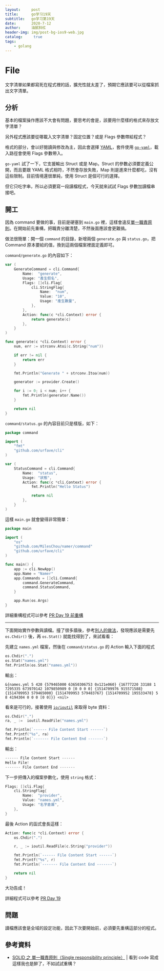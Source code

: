 ```yaml
---
layout:     post
title:      go学习19天
subtitle:   go学习第19天
date:       2020-7-12
author:     油腻斜杠
header-img: img/post-bg-ios9-web.jpg
catalog: 	 true
tags:
    - golang
---
```

# File

文字清單如果都寫死在程式裡的話，擴充性就太差了，預期它應該要可以從檔案抓出文字清單。

## 分析

基本的檔案操作應該不大會有問題，要思考的會是，該要用什麼樣的格式來存放文字清單？

另外程式應該要從哪載入文字清單？固定位置？或是 Flags 參數帶給程式？

格式的部分，會以好閱讀與修改為主，因此會選擇 [YAML](http://www.yaml.org/)，套件使用 [`go-yaml`](https://github.com/go-yaml/yaml)，載入路徑會使用 Flags 參數帶入。

`go-yaml` 試了一下，它支援輸出 Struct 或是 Map。Struct 的參數必須要定義公開，而且要跟 YAML 格式相符，不然會存放失敗，Map 則是進來什麼都吃，沒有這些限制。目前情境還很單純，使用 Struct 是個可行的選擇。

但它只吃字串，所以必須要寫一段讀檔程式，今天就來試試 Flags 參數加讀檔串接吧。

## 開工

因為 command 要做的事，目前是硬塞到 `main.go` 裡，這樣會違反[單一職責原則][Refactoring Day 7]。在開始前先重構，把職責分離清楚，不然後面應該會更難搞。

做法很簡單：開一個 `command` 的目錄，新增兩個 `generate.go` 與 `status.go`，把 Command 原本要給的值，換到這兩個檔案裡面定義即可。

`command/generate.go` 的內容如下：

```go
var (
	GenerateCommand = cli.Command{
		Name:  "generate",
		Usage: "產生假名",
		Flags: []cli.Flag{
			cli.StringFlag{
				Name:  "num",
				Value: "10",
				Usage: "產生數量",
			},
		},
		Action: func(c *cli.Context) error {
			return generate(c)
		},
	}
)

func generate(c *cli.Context) error {
	num, err := strconv.Atoi(c.String("num"))

	if err != nil {
		return err
	}

	fmt.Println("Generate " + strconv.Itoa(num))

	generator := provider.Create()

	for i := 0; i < num; i++ {
		fmt.Println(generator.Name())
	}

	return nil
}
```

`command/status.go` 的內容目前只是樣版，如下：

```go
package command

import (
	"fmt"
	"github.com/urfave/cli"
)

var (
	StatusCommand = cli.Command{
		Name:  "status",
		Usage: "狀態",
		Action: func(c *cli.Context) error {
			fmt.Println("Hello Status")

			return nil
		},
	}
)
```

這樣 `main.go` 就會變得非常簡單：

```go
package main

import (
	"os"
	"github.com/MilesChou/namer/command"
	"github.com/urfave/cli"
)

func main() {
	app := cli.NewApp()
	app.Name = "Namer"
	app.Commands = []cli.Command{
		command.GenerateCommand,
		command.StatusCommand,
	}

	app.Run(os.Args)
}
```

詳細重構程式可以參考 [PR Day 19 前重構](https://github.com/MilesChou/namer/pull/4)

---

下面開始實作參數與讀檔。撞了很多牆後，參考[別人的做法](https://github.com/rancher/dapper/blob/master/main.go#L104-L108)，發現應該是需要先 `os.Chdir()` 後，再 `os.Stat()` 就能找得到了，來試看看：

先建立 `names.yml` 檔案，然後在 `command/status.go` 的 Action 輸入下面的程式

```go
os.Chdir(".")
os.Stat("names.yml")
fmt.Println(os.Stat("names.yml"))
```

輸出：

```
&{names.yml 5 420 {579465000 63650306753 0x121e060} {16777220 33188 1 7295335 673970142 1079850989 0 [0 0 0 0] {1514709976 915571588} {1514709953 579465000} {1514709953 579483767} {1514709952 195533478} 5 8 4194304 0 0 0 [0 0]}} <nil>
```

看來是可行的，接著使用 [`io/ioutil`](https://golang.org/pkg/io/ioutil/) 來取得 byte 資料：

```go
os.Chdir(".")
ra, _ :=  ioutil.ReadFile("names.yml")

fmt.Println(`------ File Content Start ------`)
fmt.Printf("%s", ra)
fmt.Println(`------- File Content End -------`)
```

輸出：

```go
------ File Content Start ------
Hello File!
------- File Content End -------
```

下一步把傳入的檔案參數化，使用 `string` 格式：

```go
Flags: []cli.Flag{
    cli.StringFlag{
        Name:  "provider",
        Value: "names.yml",
        Usage: "名字倉庫",
    },
}
```

最後 Action 的函式會長這樣：

```go
Action: func(c *cli.Context) error {
    os.Chdir(".")

    r, _ := ioutil.ReadFile(c.String("provider"))

    fmt.Println(`------ File Content Start ------`)
    fmt.Printf("%s", r)
    fmt.Println(`------- File Content End -------`)

    return nil
}
```

大功告成！

詳細程式可以參考 [PR Day 19](https://github.com/MilesChou/namer/pull/5)

## 問題

讀檔應該會是全域的設定功能，因此下次要開始前，必須要先重構這部分的程式。

## 參考資料

* [SOLID 之 單一職責原則（Single responsibility principle）][Refactoring Day 7] | 看到 code 寫成這樣我也是醉了，不如試試重構？

[Refactoring Day 7]: /src/ironman-refactoring-30-days/day07.md
